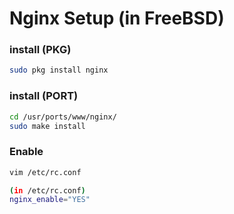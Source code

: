 # Nginx Setup (in FreeBSD)

### install (PKG)
```sh
sudo pkg install nginx
```
### install (PORT)
```sh
cd /usr/ports/www/nginx/
sudo make install
```

### Enable 
```sh
vim /etc/rc.conf
``` 
```sh
(in /etc/rc.conf)
nginx_enable="YES"
```